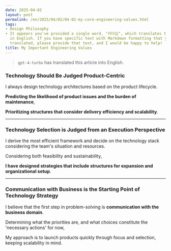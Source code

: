 ```yaml
---
date: 2025-04-02
layout: post
permalink: /en/2025/04/02/04-02-my-core-engineering-values.html
tags:
- Design Philosophy
- It appears you've provided a single word, "리더십", which translates to "Leadership"
  in English. If you have specific text with Markdown formatting that you would like
  translated, please provide that text, and I would be happy to help!
title: My Important Engineering Values
---
```

> `gpt-4-turbo` has translated this article into English.

### **Technology Should Be Judged Product-Centric**

I always design technology architectures based on the product lifecycle.

**Predicting the likelihood of product issues and the burden of maintenance**,

**Prioritizing structures that consider delivery efficiency and scalability**.

---

### **Technology Selection is Judged from an Execution Perspective**

I derive the most efficient framework and decide on the technology stack considering the team's situation and resources.

Considering both feasibility and sustainability,

**I have designed strategies that include structures for expansion and organizational setup**.

---

### **Communication with Business is the Starting Point of Technology Strategy**

I believe that the first step in problem-solving is **communication with the business domain**.

Determining what the priorities are, and what choices constitute the 'necessary actions' for now,

My approach is to launch products quickly through focus and selection, keeping scalability in mind.